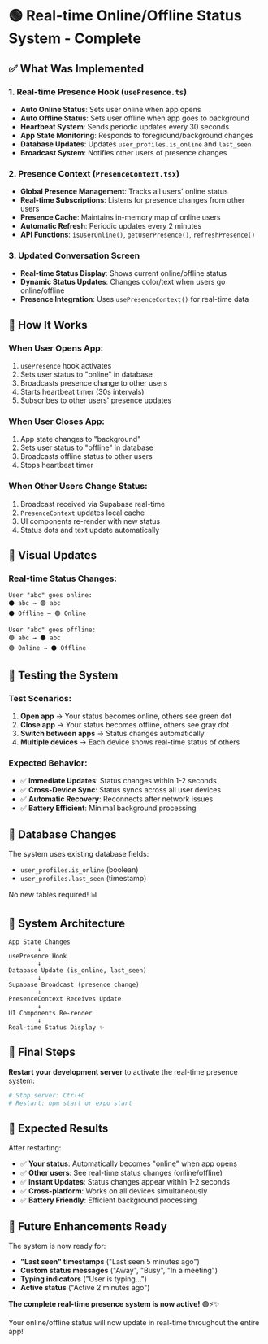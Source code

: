 # 🟢 Real-time Online/Offline Status System - Complete

## ✅ **What Was Implemented**

### **1. Real-time Presence Hook (`usePresence.ts`)**
- **Auto Online Status**: Sets user online when app opens
- **Auto Offline Status**: Sets user offline when app goes to background
- **Heartbeat System**: Sends periodic updates every 30 seconds
- **App State Monitoring**: Responds to foreground/background changes
- **Database Updates**: Updates `user_profiles.is_online` and `last_seen`
- **Broadcast System**: Notifies other users of presence changes

### **2. Presence Context (`PresenceContext.tsx`)**
- **Global Presence Management**: Tracks all users' online status
- **Real-time Subscriptions**: Listens for presence changes from other users
- **Presence Cache**: Maintains in-memory map of online users
- **Automatic Refresh**: Periodic updates every 2 minutes
- **API Functions**: `isUserOnline()`, `getUserPresence()`, `refreshPresence()`

### **3. Updated Conversation Screen**
- **Real-time Status Display**: Shows current online/offline status
- **Dynamic Status Updates**: Changes color/text when users go online/offline
- **Presence Integration**: Uses `usePresenceContext()` for real-time data

## 🎯 **How It Works**

### **When User Opens App**:
1. `usePresence` hook activates
2. Sets user status to "online" in database
3. Broadcasts presence change to other users
4. Starts heartbeat timer (30s intervals)
5. Subscribes to other users' presence updates

### **When User Closes App**:
1. App state changes to "background"
2. Sets user status to "offline" in database
3. Broadcasts offline status to other users
4. Stops heartbeat timer

### **When Other Users Change Status**:
1. Broadcast received via Supabase real-time
2. `PresenceContext` updates local cache
3. UI components re-render with new status
4. Status dots and text update automatically

## 🎨 **Visual Updates**

### **Real-time Status Changes**:
```
User "abc" goes online:
⚫ abc → 🟢 abc
⚫ Offline → 🟢 Online

User "abc" goes offline:
🟢 abc → ⚫ abc  
🟢 Online → ⚫ Offline
```

## 🧪 **Testing the System**

### **Test Scenarios**:
1. **Open app** → Your status becomes online, others see green dot
2. **Close app** → Your status becomes offline, others see gray dot
3. **Switch between apps** → Status changes automatically
4. **Multiple devices** → Each device shows real-time status of others

### **Expected Behavior**:
- ✅ **Immediate Updates**: Status changes within 1-2 seconds
- ✅ **Cross-Device Sync**: Status syncs across all user devices
- ✅ **Automatic Recovery**: Reconnects after network issues
- ✅ **Battery Efficient**: Minimal background processing

## 🚀 **Database Changes**

The system uses existing database fields:
- `user_profiles.is_online` (boolean)
- `user_profiles.last_seen` (timestamp)

No new tables required! 📊

## 🔧 **System Architecture**

```
App State Changes
        ↓
usePresence Hook
        ↓
Database Update (is_online, last_seen)
        ↓
Supabase Broadcast (presence_change)
        ↓
PresenceContext Receives Update
        ↓
UI Components Re-render
        ↓
Real-time Status Display ✨
```

## 🎉 **Final Steps**

**Restart your development server** to activate the real-time presence system:

```bash
# Stop server: Ctrl+C
# Restart: npm start or expo start
```

## 🎯 **Expected Results**

After restarting:
- ✅ **Your status**: Automatically becomes "online" when app opens
- ✅ **Other users**: See real-time status changes (online/offline)
- ✅ **Instant Updates**: Status changes appear within 1-2 seconds
- ✅ **Cross-platform**: Works on all devices simultaneously
- ✅ **Battery Friendly**: Efficient background processing

## 🔮 **Future Enhancements Ready**

The system is now ready for:
- **"Last seen" timestamps** ("Last seen 5 minutes ago")
- **Custom status messages** ("Away", "Busy", "In a meeting")
- **Typing indicators** ("User is typing...")
- **Active status** ("Active 2 minutes ago")

**The complete real-time presence system is now active!** 🟢⚡️✨

Your online/offline status will now update in real-time throughout the entire app!

